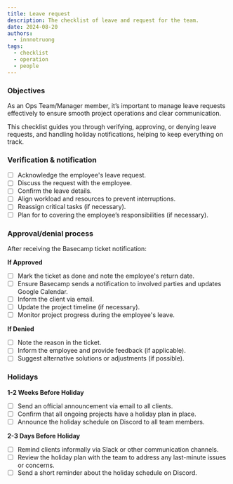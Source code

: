 ```yaml
---
title: Leave request
description: The checklist of leave and request for the team.
date: 2024-08-20
authors:
  - innnotruong
tags:
  - checklist
  - operation
  - people
---
```


### Objectives

As an Ops Team/Manager member, it’s important to manage leave requests effectively to ensure smooth project operations and clear communication.

This checklist guides you through verifying, approving, or denying leave requests, and handling holiday notifications, helping to keep everything on track.

### Verification & notification

- [ ] Acknowledge the employee's leave request.
- [ ] Discuss the request with the employee.
- [ ] Confirm the leave details.
- [ ] Align workload and resources to prevent interruptions.
- [ ] Reassign critical tasks (if necessary).
- [ ] Plan for to covering the employee’s responsibilities (if necessary).

### Approval/denial process

After receiving the Basecamp ticket notification:

**If Approved**

- [ ] Mark the ticket as done and note the employee's return date.
- [ ] Ensure Basecamp sends a notification to involved parties and updates Google Calendar.
- [ ] Inform the client via email.
- [ ] Update the project timeline (if necessary).
- [ ] Monitor project progress during the employee's leave.

**If Denied**

- [ ] Note the reason in the ticket.
- [ ] Inform the employee and provide feedback (if applicable).
- [ ] Suggest alternative solutions or adjustments (if possible).

### Holidays

**1-2 Weeks Before Holiday**

- [ ] Send an official announcement via email to all clients.
- [ ] Confirm that all ongoing projects have a holiday plan in place.
- [ ] Announce the holiday schedule on Discord to all team members.

**2-3 Days Before Holiday**

- [ ] Remind clients informally via Slack or other communication channels.
- [ ] Review the holiday plan with the team to address any last-minute issues or concerns.
- [ ] Send a short reminder about the holiday schedule on Discord.
